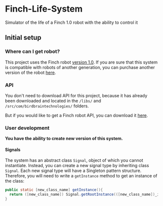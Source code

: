 # Finch-Life-System
Simulator of the life of a Finch 1.0 robot with the ability to control it

## Initial setup

### Where can I get robot?

This project uses the Finch robot [version 1.0](https://store.birdbraintechnologies.com/collections/featured-items/products/finch-robot).
If you are sure that this system is compatible with robots of another generation, you can purchase another version of the robot [here](https://store.birdbraintechnologies.com/).


### API

You don't need to download API for this project, because it has already been downloaded and located in the `/libs/` and `/src/com/birdbraintechnologies/` folders. 

But if you would like to get a Finch robot API, you can download it [here](https://www.birdbraintechnologies.com/portal/finch1/program/).


### User development

**You have the ability to create new version of this system.**

#### Signals

The system has an abstract class `Signal`, object of which you cannot instantiate. Instead, you can create a new signal type by inheriting class `Signal`. 
Each new signal type will have a Singleton pattern structure. Therefore, you will need to write a `getInstance` method to get an instance of the class:

```Java
public static [new_class_name] getInstance(){
  return ([new_class_name]) Signal.getRootInstance(([new_class_name])_instance, new [new_class_name]()); 
}
 ```
